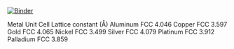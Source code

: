 
[![Binder](https://mybinder.org/badge_logo.svg)](https://mybinder.org/v2/gh/UCL-DDMD/ASE-Tutorials-/main?urlpath=git-pull&repo=UCL-DDMD/ASE-Tutorials-&urlpath=tree/main&filepath=environments.yml)



Metal       Unit Cell     Lattice constant (Å)
Aluminum    FCC               4.046
Copper      FCC               3.597
Gold        FCC               4.065
Nickel      FCC               3.499
Silver      FCC               4.079
Platinum    FCC               3.912
Palladium   FCC               3.859










